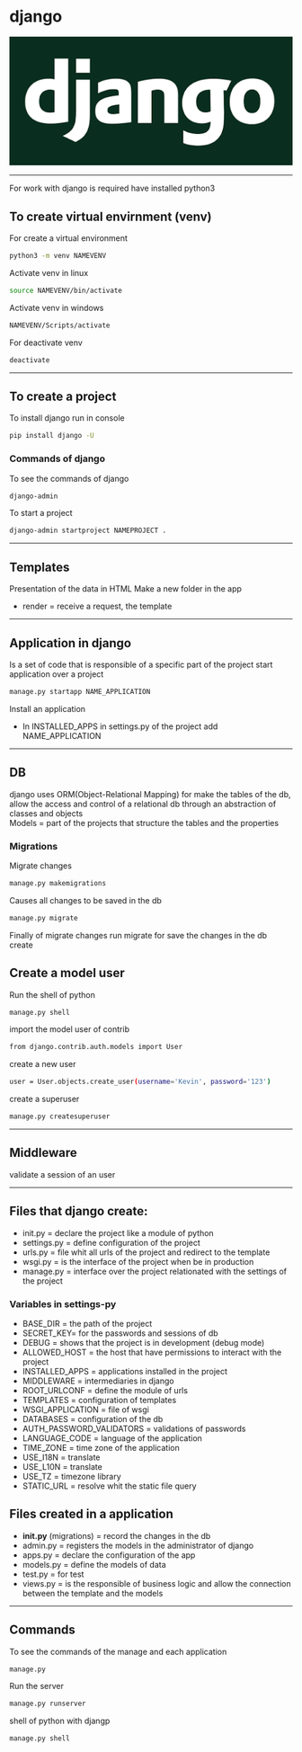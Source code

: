 # django
![](img/django.png)

---

For work with django is required have installed python3
## To create virtual envirnment (venv)
For create a virtual environment
~~~bash
python3 -m venv NAMEVENV
~~~
Activate venv in linux
~~~bash
source NAMEVENV/bin/activate
~~~
Activate venv in windows
~~~bash
NAMEVENV/Scripts/activate
~~~
For deactivate venv
~~~bash
deactivate
~~~

---

## To create a project
To install django run in console
~~~bash
pip install django -U
~~~
### Commands of django
To see the commands of django
~~~bash
django-admin
~~~
To start a project
~~~bash
django-admin startproject NAMEPROJECT .
~~~

---

## Templates
Presentation of the data in HTML
Make a new folder in the app
- render = receive a request, the template
---

## Application in django
Is a set of code that is responsible of a specific part of the project
start application over a project
~~~bash
manage.py startapp NAME_APPLICATION
~~~
Install an application
- In INSTALLED_APPS in settings.py of the project add NAME_APPLICATION

---

## DB
django uses ORM(Object-Relational Mapping) for make the tables of the db, allow the access and control of a relational db through an abstraction of classes and objects  
Models = part of the projects that structure the tables and the properties
### Migrations
Migrate changes
~~~bash
manage.py makemigrations
~~~
Causes all changes to be saved in the db    
~~~bash
manage.py migrate
~~~
Finally of migrate changes run migrate for save the changes in the db
create 
## Create a model user
Run the shell of python
~~~bash
manage.py shell
~~~
import the model user of contrib
~~~bash
from django.contrib.auth.models import User
~~~
create a new user
~~~bash
user = User.objects.create_user(username='Kevin', password='123')
~~~
create a superuser
~~~bash
manage.py createsuperuser
~~~

---

## Middleware
validate a session of an user

---

## Files that django create:
- init.py = declare the project like a module of python
- settings.py = define configuration of the project
- urls.py = file whit all urls of the project and redirect to the template
- wsgi.py = is the interface of the project when be in production
- manage.py = interface over the project relationated with the settings of the project
### Variables in settings-py
- BASE_DIR = the path of the project
- SECRET_KEY= for the passwords and sessions of db
- DEBUG = shows that the project is in development (debug mode)
- ALLOWED_HOST = the host that have permissions to interact with the project
- INSTALLED_APPS = applications installed in the project
- MIDDLEWARE = intermediaries in django
- ROOT_URLCONF = define the module of urls
- TEMPLATES = configuration of templates
- WSGI_APPLICATION = file of wsgi
- DATABASES = configuration of the db
- AUTH_PASSWORD_VALIDATORS = validations of passwords
- LANGUAGE_CODE = language of the application
- TIME_ZONE = time zone of the application
- USE_I18N = translate
- USE_L10N = translate
- USE_TZ = timezone library
- STATIC_URL = resolve whit the static file query
## Files created in a application
- __init.py__ (migrations) = record the changes in the db
- admin.py = registers the models in the administrator of django
- apps.py = declare the configuration of the app 
- models.py = define the models of data
- test.py = for test
- views.py = is the responsible of business logic and allow the connection between the template and the models

---

## Commands
To see the commands of the manage and each application
~~~bash
manage.py
~~~
Run the server
~~~bash
manage.py runserver
~~~
shell of python with djangp
~~~bash
manage.py shell
~~~